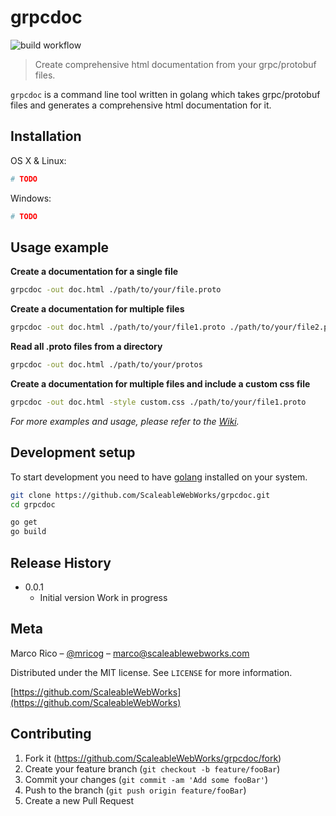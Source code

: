 # grpcdoc

![build workflow](https://github.com/ScaleableWebWorks/grpcdoc/actions/workflows/build.yml/badge.svg)

> Create comprehensive html documentation from your grpc/protobuf files.

`grpcdoc` is a command line tool written in golang which takes grpc/protobuf files and generates a comprehensive html documentation for it.

## Installation

OS X & Linux:

```sh
# TODO
```

Windows:

```sh
# TODO
```

## Usage example

__Create a documentation for a single file__

```sh
grpcdoc -out doc.html ./path/to/your/file.proto
```

__Create a documentation for multiple files__

```sh
grpcdoc -out doc.html ./path/to/your/file1.proto ./path/to/your/file2.proto
```

__Read all .proto files from a directory__

```sh
grpcdoc -out doc.html ./path/to/your/protos
```

__Create a documentation for multiple files and include a custom css file__

```sh
grpcdoc -out doc.html -style custom.css ./path/to/your/file1.proto
```

_For more examples and usage, please refer to the [Wiki][wiki]._

## Development setup

To start development you need to have [golang](https://go.dev/dl/) installed on your system.

```sh
git clone https://github.com/ScaleableWebWorks/grpcdoc.git
cd grpcdoc

go get
go build
```

## Release History

* 0.0.1
    * Initial version Work in progress

## Meta

Marco Rico – [@mricog](https://twitter.com/mricog) – marco@scaleablewebworks.com

Distributed under the MIT license. See ``LICENSE`` for more information.

[https://github.com/ScaleableWebWorks](https://github.com/ScaleableWebWorks)

## Contributing

1. Fork it (<https://github.com/ScaleableWebWorks/grpcdoc/fork>)
2. Create your feature branch (`git checkout -b feature/fooBar`)
3. Commit your changes (`git commit -am 'Add some fooBar'`)
4. Push to the branch (`git push origin feature/fooBar`)
5. Create a new Pull Request

<!-- Markdown link & img dfn's -->
[wiki]: https://github.com/ScaleableWebWorks/grpcdoc/wiki
